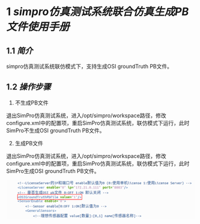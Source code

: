 # **1** ***simpro仿真测试系统联合仿真生成PB文件使用手册***

## **1.1** ***简介***

   simpro仿真测试系统联仿模式下，支持生成OSI groundTruth PB文件。

## **1.2** ***操作步骤***

1) 不生成PB文件

  退出SimPro仿真测试系统，进入/opt/simpro/workspace路径，修改configure.xml中的配置项<OSIGroundTruthPbFile value="0"/>，重启SimPro仿真测试系统，联仿模式下运行，此时SimPro不生成OSI groundTruth PB文件。

2) 生成PB文件

​    退出SimPro仿真测试系统，进入/opt/simpro/workspace路径，修改configure.xml中的配置项<OSIGroundTruthPbFile value=”1”/>，重启SimPro仿真测试系统，联仿模式下运行，此时SimPro生成OSI groundTruth PB文件。

![](..\img\17\image.png)
